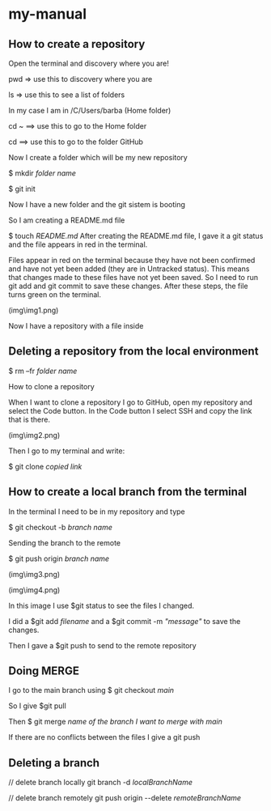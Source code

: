# my-manual
## How to create a repository 

Open the terminal and discovery where you are! 

pwd => use this to discovery where you are 

ls => use this to see a list of folders 

In my case I am in /C/Users/barba (Home folder) 

cd ~ ==> use this to go to the Home folder 

cd ==> use this to go to the folder GitHub 

Now I create a folder which will be my new repository 

$ mkdir *folder name*

$ git init 

Now I have a new folder and the git sistem is booting 

So I am creating a README.md file 

$ touch *README.md*
After creating the README.md file, I gave it a git status and the file appears in red in the terminal. 

Files appear in red on the terminal because they have not been confirmed and have not yet been added (they are in Untracked status). This means that changes made to these files have not yet been saved. So I need to run git add and git commit to save these changes. After these steps, the file turns green on the terminal. 

(img\img1.png)

Now I have a repository with a file inside  

## Deleting a repository from the local environment 

$ rm –fr *folder name*

How to clone a repository  

When I want to clone a repository I go to GitHub, open my repository and select the Code button. In the Code button I select SSH and copy the link that is there. 

(img\img2.png)

Then I go to my terminal and write:  

$ git clone *copied link*

## How to create a local branch from the terminal  

In the terminal I need to be in my repository and type  

$ git checkout -b *branch name*

Sending the branch to the remote   

$ git push origin *branch name*

(img\img3.png)

(img\img4.png)

In this image I use $git status to see the files I changed.  

I did a $git add *filename* and a $git commit -m *"message"* to save the changes. 

 Then I gave a $git push to send to the remote repository   

## Doing MERGE   

I go to the main branch using $ git checkout *main*

So I give $git pull  

Then $ git merge *name of the branch I want to merge with main* 

 If there are no conflicts between the files I give a git push 

 ## Deleting a branch 

// delete branch locally git branch -d *localBranchName*

// delete branch remotely git push origin --delete *remoteBranchName*